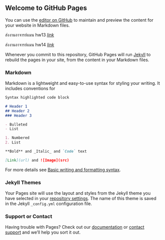 ## Welcome to GitHub Pages

You can use the [editor on GitHub](https://github.com/nopega/nopega.github.io/edit/main/README.md) to maintain and preview the content for your website in Markdown files.
<p>ส่งงานอาจารย์แมน hw13 <a href="https://nopega.github.io/../../1.html"><em>link</em></a></p>
<p>ส่งงานอาจารย์แมน hw14 <a href="https://nopega.github.io/../../page1_signin.html"><em>link</em></a></p>

Whenever you commit to this repository, GitHub Pages will run [Jekyll](https://jekyllrb.com/) to rebuild the pages in your site, from the content in your Markdown files.

### Markdown

Markdown is a lightweight and easy-to-use syntax for styling your writing. It includes conventions for

```markdown
Syntax highlighted code block

# Header 1
## Header 2
### Header 3

- Bulleted
- List

1. Numbered
2. List

**Bold** and _Italic_ and `Code` text

[Link](url) and ![Image](src)
```

For more details see [Basic writing and formatting syntax](https://docs.github.com/en/github/writing-on-github/getting-started-with-writing-and-formatting-on-github/basic-writing-and-formatting-syntax).

### Jekyll Themes

Your Pages site will use the layout and styles from the Jekyll theme you have selected in your [repository settings](https://github.com/nopega/nopega.github.io/settings/pages). The name of this theme is saved in the Jekyll `_config.yml` configuration file.

### Support or Contact

Having trouble with Pages? Check out our [documentation](https://docs.github.com/categories/github-pages-basics/) or [contact support](https://support.github.com/contact) and we’ll help you sort it out.
